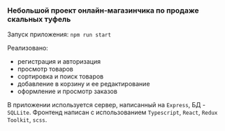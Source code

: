 ### Небольшой проект онлайн-магазинчика по продаже скальных туфель

Запуск приложения: `npm run start`

Реализовано:

- регистрация и авторизация
- просмотр товаров
- сортировка и поиск товаров
- добавление в корзину и ее редактирование
- оформление и просмотр заказов

В приложении используется сервер, написанный на `Express`, БД - `SQLLite`.
Фронтенд написан с использованием `Typescript`, `React`, `Redux Toolkit`, `scss`.

